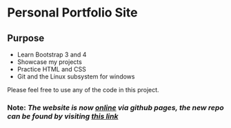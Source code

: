 # Personal Portfolio Site
## Purpose
* Learn Bootstrap 3 and 4
* Showcase my projects
* Practice HTML and CSS
* Git and the Linux subsystem for windows

Please feel free to use any of the code in this project.
### Note: _The website is now [online](juanjoneri.github.io) via github pages, the new repo can be found by visiting [this link](https://github.com/juanjoneri/juanjoneri.github.io)_ 
